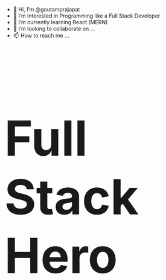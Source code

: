 - 👋 Hi, I’m @goutamprajapat
- 👀 I’m interested in Programming like a Full Stack Developer 
- 🌱 I’m currently learning React (MERN)
- 💞️ I’m looking to collaborate on ...
- 📫 How to reach me ...

<!---
goutamprajapat/goutamprajapat is a ✨ special ✨ repository because its `README.md` (this file) appears on your GitHub profile.
You can click the Preview link to take a look at your changes.
--->

<!--![20210506_154204](https://user-images.githubusercontent.com/84739048/179404367-d238bf4c-6b31-4549-8868-638ba4776443.png)-->
<h1 style="font-size:8rem;">Full Stack Hero</h1>
